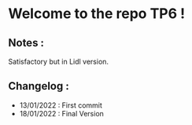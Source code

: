 # Welcome to the repo TP6 !

## Notes :
Satisfactory but in Lidl version.

## Changelog :
- 13/01/2022 : First commit
- 18/01/2022 : Final Version
